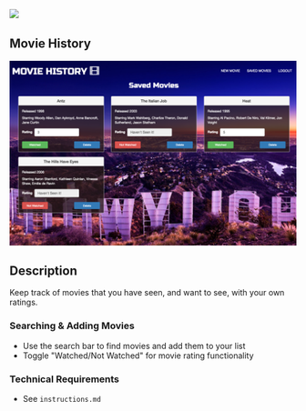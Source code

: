 ![](http://nashvillesoftwareschool.com/images/NSS-logo-horizontal-small.jpg)

## Movie History

![Movie](https://github.com/nss-evening-cohort-05/rich-browser-group-project-hackstreetboys/blob/readme/img/Screen%20Shot%202017-05-08%20at%206.04.24%20PM.png)

## Description
Keep track of movies that you have seen, and want to see, with your own ratings. 

### Searching & Adding Movies
- Use the search bar to find movies and add them to your list
- Toggle "Watched/Not Watched" for movie rating functionality

### Technical Requirements
- See ```instructions.md```
